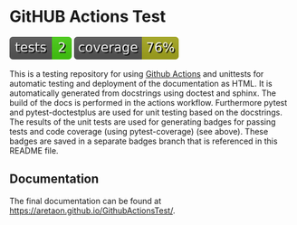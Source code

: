 # GitHUB Actions Test

![CI](https://github.com/aretaon/GithubActionsTest/blob/badges/tests.svg)
![coverage](https://github.com/aretaon/GithubActionsTest/blob/badges/coverage.svg)

This is a testing repository for using [Github Actions](https://github.com/features/actions) and unittests for automatic testing and deployment of the documentation as HTML.
It is automatically generated from docstrings using doctest and sphinx. The build of the docs is performed in the actions workflow.
Furthermore pytest and pytest-doctestplus are used for unit testing based on the docstrings. The results of the unit
tests are used for generating badges for passing tests and code coverage (using pytest-coverage) (see above). These badges are saved in a separate badges branch that is referenced in this README file.

## Documentation
The final documentation can be found at https://aretaon.github.io/GithubActionsTest/.
